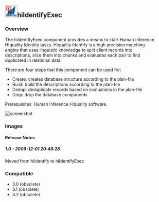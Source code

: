 ## <img src='./logo.jpg' width='40' height='40'>hiIdentifyExec

### Overview
The hiIdentifyExec component provides a means to start Human Inference HIquality Identify tasks. HIquality Identify is a high precision matching engine that uses linguistic knowledge to split client records into descriptions, slice them into chunks and evaluates each pair to find duplicated in relational data.

There are four steps that this component can be used for:
- Create: creates database structure according to the plan-file
- Build: build the descriptions according to the plan-file
- Dedup: deduplicate records based on evaluations in the plan-file
- Drop: drop the database components

Prerequisites: Human Inference HIquality software.


![screenshot](https://talendforge.org/exchange/tos/upload_tos/extension-222/screenshot.jpg)
### Images




#### Release Notes

##### 1.0 - 2009-12-01 20:48:28
Moved from hiIdentify to hiIdentifyExec
### Compatible
 -  3.0 (obsolete)
 -   3.1 (obsolete)
 -   3.2 (obsolete)